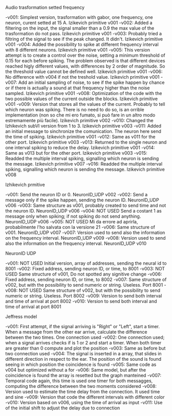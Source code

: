 Audio trasformation setted frequency

-v001: Simplest version, trasformation with gabor, one frequency, one neuron, curent setted at 15 A. Izikevich primitive v001
-v002: Added a filtering on the input, the signal smaller than a 0.9 the max value of the trasformation do not pass. Izikevich primitive v001
-v003: Probably tried a filtring of the signal to see if the peak changed. It didn't. Izikevich primitive v001
-v004: Added the possibility to spike at different frequency interval with 8 different neurons. Izikevich primitive v001
-v005: This version attempt is to create a control over the noise, setting a minimum threshold of 0.15 for each before spiking. The problem observed is that different devices reached higly different values, with differences by 2 order of 	magnitude. So the threshold value cannot be defined well. Izikevich primitive v001
-v006: No difference with v004 if not the treshold value. Izikevich primitive v001
-v007: Add an initial sampling of noise, to see if the spike happen by chance or if there is actually a sound at that frequency higher than the noise sampled. Izikevich primitive v001
-v008: Optimization of the code with the two possible values of the current outside the blocks. Izikevich primitive v001
-v009: Version that stores all the values of the current. Probably to tell which neuron was spiking. There is no need to do so, is an orrible implementation (non so che mi ero fumato, si può fare in un altro modo estremamente più facile). Izikevich primitive v002
-v010: Changed the Izhikevich subVI version from 1 to 3. Izikevich primitive v003
-v011: Added an initial message to sinchronize the comunication. The neuron here send the time of spiking. Izikevich primitive v001
-v012: Same as v011 for the other port. Izikevich primitive v003
-v013: Returned to the single neuron and one interval spiking to reduce the delay. Izikevich primitive v001
-v014: Same as v013 but for the other port. Izikevich primitive v003
-v015: Readded the multiple interval spiking, signalling which neuron is sending the message. Izikevich primitive v007
-v016: Readded the multiple interval spiking, signalling which neuron is sending the message. Izikevich primitive v008

Izhikevich prmitive

-v001: Send the neuron ID or 0. NeuronID_UDP v002
-v002: Send a message only if the spike happen, sending the neuron ID. NeuronID_UDP v006
-v003: Same structure as v001, probably created to send time and not the neuron ID. NeuronID_UDP v006
-v004: NOT USED Send a costant 1 as message only when spiking; if not spiking do not send anything. NeuronID_UDP v006 
-v005: NOT USED Mi da errore ad aprirla, probabilmente l'ho salvata con la versione 21
-v006: Same structure of v001. NeuronID_UDP v007
-v007: Version used to send also the information on the frequency interval. NeuronID_UDP v009
-v008: Version used to send also the information on the frequency interval. NeuronID_UDP v010

NeuronID UDP

-v001: NOT USED Initial version, array of addresses, sending the neural id to 8001
-v002: Fixed address, sending neuron ID, or time, to 8001
-v003: NOT USED Same structure of v001, Do not spotted any signitive change
-v006: Fixed address, sending neuron ID, or time, to 8002
-v007: Same structure of v002, but with the possibility to send numeric or string. Useless. Port 8001
-v008: NOT USED Same structure of v002, but with the possibility to send numeric or string. Useless. Port 8002
-v009: Version to send both interval and time of arrival at port 8002
-v010: Version to send both interval and time of arrival at port 8001


Jeffress model

-v001: First attempt, if the signal arriving is "Right" or "Left", start a timer. When a message from the other ear arrive, calculate the difference between the two times. One connection used
-v002: One connection used; when a signal arrives checks if is 1 or 2 and start a timer. When both timer are greater than 0 compute and plot the position
-v003: Same as before but two connection used
-v004: The signal is inserted in a array, that slides in different direction in respect to the ear. The position of the sound is found seeing in which position the coincidence is found
-v005: Same code as v004 but optimized without a for
-v006: Same model, but after the coincidence is found the array is resetted but the graph manteined
-v007: Temporal code again, this time is used one timer for both messagges, computing the difference between the two moments considered
-v008: Version used to estimate the time delay from the connection. It used time and sine
-v009: Version that code the different intervals with different color
-v010: Version based on v006, using the time of arrival as input
-v011: Use of the initial shift to adjust the delay due to connection 

